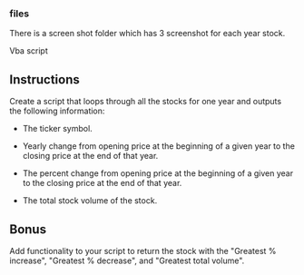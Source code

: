 ### files

There is a screen shot folder which has 3 screenshot for each year stock.

Vba script 


## Instructions

Create a script that loops through all the stocks for one year and outputs the following information:

  * The ticker symbol.

  * Yearly change from opening price at the beginning of a given year to the closing price at the end of that year.

  * The percent change from opening price at the beginning of a given year to the closing price at the end of that year.

  * The total stock volume of the stock.


## Bonus

Add functionality to your script to return the stock with the "Greatest % increase", "Greatest % decrease", and "Greatest total volume". 
